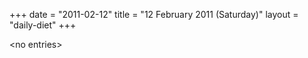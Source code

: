 +++
date = "2011-02-12"
title = "12 February 2011 (Saturday)"
layout = "daily-diet"
+++


\<no entries\>
